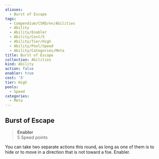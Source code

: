 ```yaml
---
aliases:
  - Burst of Escape
tags:
  - Compendium/CSRD/en/Abilities
  - Ability
  - Ability/Enabler
  - Ability/Cost/5
  - Ability/Tier/High
  - Ability/Pool/Speed
  - Ability/Categories/Meta
title: Burst of Escape
collection: Abilities
kind: Ability
action: false
enabler: true
cost: '5'
tier: High
pools:
  - Speed
categories:
  - Meta
---
```

## Burst of Escape  
>**Enabler**  
>5 Speed points
  
You can take two separate actions this round, as long as one of them is to hide or to move in a direction that is not toward a foe. Enabler.